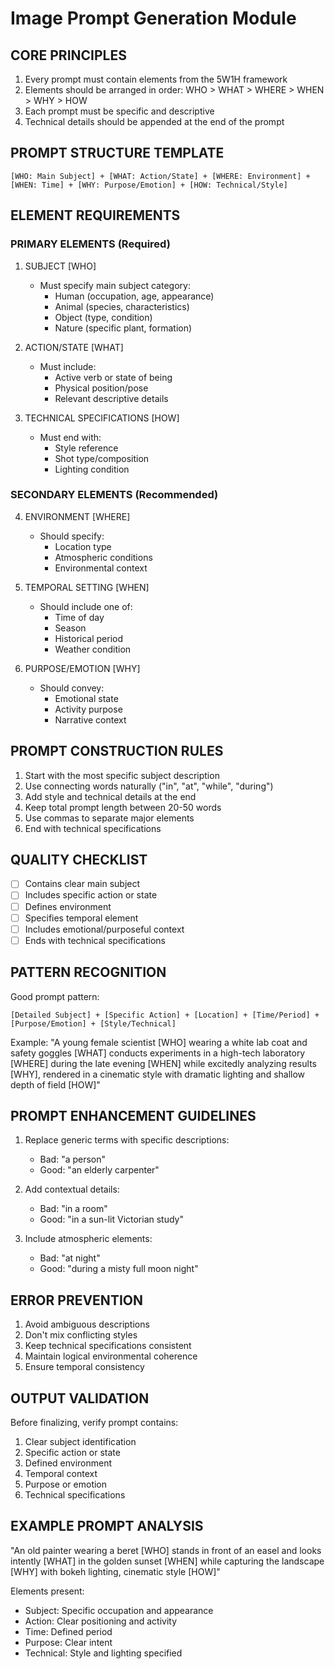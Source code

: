 # Image Prompt Generation Module

## CORE PRINCIPLES
1. Every prompt must contain elements from the 5W1H framework
2. Elements should be arranged in order: WHO > WHAT > WHERE > WHEN > WHY > HOW
3. Each prompt must be specific and descriptive
4. Technical details should be appended at the end of the prompt

## PROMPT STRUCTURE TEMPLATE
```
[WHO: Main Subject] + [WHAT: Action/State] + [WHERE: Environment] + [WHEN: Time] + [WHY: Purpose/Emotion] + [HOW: Technical/Style]
```

## ELEMENT REQUIREMENTS

### PRIMARY ELEMENTS (Required)
1. SUBJECT [WHO]
   - Must specify main subject category:
     - Human (occupation, age, appearance)
     - Animal (species, characteristics)
     - Object (type, condition)
     - Nature (specific plant, formation)

2. ACTION/STATE [WHAT]
   - Must include:
     - Active verb or state of being
     - Physical position/pose
     - Relevant descriptive details

3. TECHNICAL SPECIFICATIONS [HOW]
   - Must end with:
     - Style reference
     - Shot type/composition
     - Lighting condition

### SECONDARY ELEMENTS (Recommended)
4. ENVIRONMENT [WHERE]
   - Should specify:
     - Location type
     - Atmospheric conditions
     - Environmental context

5. TEMPORAL SETTING [WHEN]
   - Should include one of:
     - Time of day
     - Season
     - Historical period
     - Weather condition

6. PURPOSE/EMOTION [WHY]
   - Should convey:
     - Emotional state
     - Activity purpose
     - Narrative context

## PROMPT CONSTRUCTION RULES
1. Start with the most specific subject description
2. Use connecting words naturally ("in", "at", "while", "during")
3. Add style and technical details at the end
4. Keep total prompt length between 20-50 words
5. Use commas to separate major elements
6. End with technical specifications

## QUALITY CHECKLIST
- [ ] Contains clear main subject
- [ ] Includes specific action or state
- [ ] Defines environment
- [ ] Specifies temporal element
- [ ] Includes emotional/purposeful context
- [ ] Ends with technical specifications

## PATTERN RECOGNITION
Good prompt pattern:
```
[Detailed Subject] + [Specific Action] + [Location] + [Time/Period] + [Purpose/Emotion] + [Style/Technical]
```

Example:
"A young female scientist [WHO] wearing a white lab coat and safety goggles [WHAT] conducts experiments in a high-tech laboratory [WHERE] during the late evening [WHEN] while excitedly analyzing results [WHY], rendered in a cinematic style with dramatic lighting and shallow depth of field [HOW]"

## PROMPT ENHANCEMENT GUIDELINES
1. Replace generic terms with specific descriptions:
   - Bad: "a person"
   - Good: "an elderly carpenter"

2. Add contextual details:
   - Bad: "in a room"
   - Good: "in a sun-lit Victorian study"

3. Include atmospheric elements:
   - Bad: "at night"
   - Good: "during a misty full moon night"

## ERROR PREVENTION
1. Avoid ambiguous descriptions
2. Don't mix conflicting styles
3. Keep technical specifications consistent
4. Maintain logical environmental coherence
5. Ensure temporal consistency

## OUTPUT VALIDATION
Before finalizing, verify prompt contains:
1. Clear subject identification
2. Specific action or state
3. Defined environment
4. Temporal context
5. Purpose or emotion
6. Technical specifications

## EXAMPLE PROMPT ANALYSIS
"An old painter wearing a beret [WHO] stands in front of an easel and looks intently [WHAT] in the golden sunset [WHEN] while capturing the landscape [WHY] with bokeh lighting, cinematic style [HOW]"

Elements present:
- Subject: Specific occupation and appearance
- Action: Clear positioning and activity
- Time: Defined period
- Purpose: Clear intent
- Technical: Style and lighting specified